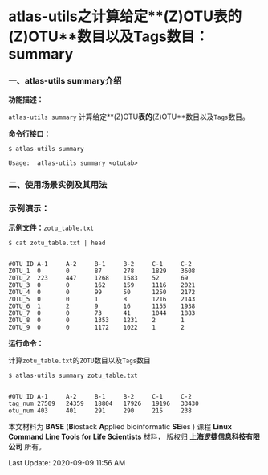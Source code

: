 # atlas-utils之计算给定**(Z)OTU**表的**(Z)OTU**数目以及Tags数目：summary

### 一、atlas-utils summary介绍

**功能描述：**

`atlas-utils summary` 计算给定**(Z)OTU**表的**(Z)OTU**数目以及`Tags`数目。

**命令行接口：**

	$ atlas-utils summary
	
	Usage:  atlas-utils summary <otutab>

### 二、使用场景实例及其用法

### **示例演示：**

**示例文件：**`zotu_table.txt`

	$ cat zotu_table.txt | head


	#OTU ID A-1     A-2     B-1     B-2     C-1     C-2
	ZOTU_1  0       0       87      278     1829    3608
	ZOTU_2  223     447     1268    1583    52      69
	ZOTU_3  0       0       162     159     1116    2021
	ZOTU_4  0       0       99      50      1250    2172
	ZOTU_5  0       0       1       8       1216    2143
	ZOTU_6  1       2       9       16      1155    1938
	ZOTU_7  0       0       73      41      1044    1883
	ZOTU_8  0       0       1353    1231    2       1
	ZOTU_9  0       0       1172    1022    1       2

**运行命令：**

计算`zotu_table.txt`的`ZOTU`数目以及`Tags`数目

	$ atlas-utils summary zotu_table.txt


	#OTU ID A-1     A-2     B-1     B-2     C-1     C-2
	tag_num 27509   24359   18804   17926   19196   33430
	otu_num 403     401     291     290     215     238


本文材料为 **BASE** (**B**iostack **A**pplied bioinformatic **SE**ies ) 课程 **Linux Command Line Tools for Life Scientists** 材料， 版权归 **上海逻捷信息科技有限公司** 所有。

Last Update: 2020-09-09 11:56 AM

